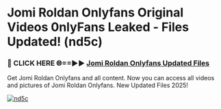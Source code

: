 # Jomi Roldan Onlyfans Original Videos 0nlyFans Leaked - Files Updated! (nd5c)

<h3>🔴 CLICK HERE 🌐==►► <a href="https://tinyurl.com/ms9xzufz" rel="nofollow">Jomi Roldan Onlyfans Updated Files</a></h3>

Get Jomi Roldan Onlyfans and all content. Now you can access all videos and pictures of Jomi Roldan Onlyfans. New Updated Files 2025!

[![nd5c](https://i.imgur.com/PQ7UWWw.gif)](https://tinyurl.com/ms9xzufz)
